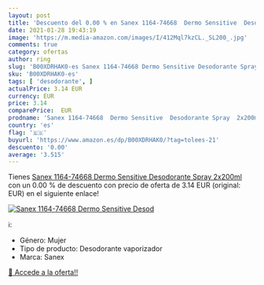 ```yaml
---
layout: post
title: 'Descuento del 0.00 % en Sanex 1164-74668  Dermo Sensitive  Desod'
date: 2021-01-28 19:43:19
image: 'https://m.media-amazon.com/images/I/412Mql7kzCL._SL200_.jpg'
comments: true
category: ofertas
author: ring
slug: 'B00XDRHAK0-es Sanex 1164-74668 Dermo Sensitive Desodorante Spray 2x200ml'
sku: 'B00XDRHAK0-es'
tags: [ 'desodorante', ]
actualPrice: 3.14 EUR
currency: EUR
price: 3.14
comparePrice:  EUR
prodname: 'Sanex 1164-74668  Dermo Sensitive  Desodorante Spray  2x200ml'
country: 'es'
flag: '🇪🇸'
buyurl: 'https://www.amazon.es/dp/B00XDRHAK0/?tag=tolees-21'
descuento: '0.00'
average: '3.515'
---
```


Tienes [Sanex 1164-74668  Dermo Sensitive  Desodorante Spray  2x200ml](https://www.amazon.es/dp/B00XDRHAK0/?tag=tolees-21) con un 0.00 % de descuento con precio de oferta de 3.14 EUR (original:  EUR) en el siguiente enlace!

[![Sanex 1164-74668  Dermo Sensitive  Desod](https://m.media-amazon.com/images/I/412Mql7kzCL._SL200_.jpg)](https://www.amazon.es/dp/B00XDRHAK0/?tag=tolees-21)

ℹ️:

- Género: Mujer
- Tipo de producto: Desodorante vaporizador
- Marca: Sanex

[🛒 Accede a la oferta!!](https://www.amazon.es/dp/B00XDRHAK0/?tag=tolees-21)
